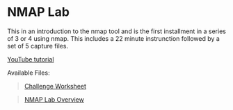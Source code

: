 # NMAP Lab

This in an introduction to the nmap tool and is the first installment in a series of 3 or 4 using nmap. This includes a 22 minute instrunction followed by a set of 5 capture files.

[YouTube tutorial](https://www.youtube.com/watch?v=RQ0HjOJgMU4)

Available Files:
>[Challenge Worksheet](https://pivotproject.org/challenges/download/7_2b86b9121a01f7143ba4d0fdb8524c33)

>[NMAP Lab Overview](https://pivotproject.org/challenges/download/8_b57f53df2fd09ce9c7d68f158a426242)
